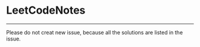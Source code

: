 # LeetCodeNotes
---
Please do not creat new issue, because all the solutions are listed in the issue.
